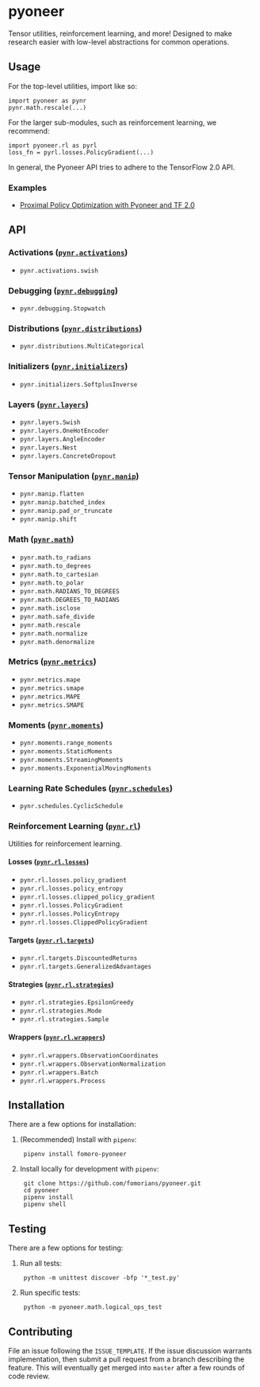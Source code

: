# pyoneer

Tensor utilities, reinforcement learning, and more! Designed to make research easier with low-level abstractions for common operations.

## Usage

For the top-level utilities, import like so:

    import pyoneer as pynr
    pynr.math.rescale(...)

For the larger sub-modules, such as reinforcement learning, we recommend:

    import pyoneer.rl as pyrl
    loss_fn = pyrl.losses.PolicyGradient(...)

In general, the Pyoneer API tries to adhere to the TensorFlow 2.0 API.

### Examples

- [Proximal Policy Optimization with Pyoneer and TF 2.0](https://github.com/fomorians/ppo)

## API

### Activations ([`pynr.activations`](pyoneer/activations))

- `pynr.activations.swish`

### Debugging ([`pynr.debugging`](pyoneer/debugging))

- `pynr.debugging.Stopwatch`

### Distributions ([`pynr.distributions`](pyoneer/distributions))

- `pynr.distributions.MultiCategorical`

### Initializers ([`pynr.initializers`](pyoneer/initializers))

- `pynr.initializers.SoftplusInverse`

### Layers ([`pynr.layers`](pyoneer/layers))

- `pynr.layers.Swish`
- `pynr.layers.OneHotEncoder`
- `pynr.layers.AngleEncoder`
- `pynr.layers.Nest`
- `pynr.layers.ConcreteDropout`

### Tensor Manipulation ([`pynr.manip`](pyoneer/manip))

- `pynr.manip.flatten`
- `pynr.manip.batched_index`
- `pynr.manip.pad_or_truncate`
- `pynr.manip.shift`

### Math ([`pynr.math`](pyoneer/math))

- `pynr.math.to_radians`
- `pynr.math.to_degrees`
- `pynr.math.to_cartesian`
- `pynr.math.to_polar`
- `pynr.math.RADIANS_TO_DEGREES`
- `pynr.math.DEGREES_TO_RADIANS`
- `pynr.math.isclose`
- `pynr.math.safe_divide`
- `pynr.math.rescale`
- `pynr.math.normalize`
- `pynr.math.denormalize`

### Metrics ([`pynr.metrics`](pyoneer/metrics))

- `pynr.metrics.mape`
- `pynr.metrics.smape`
- `pynr.metrics.MAPE`
- `pynr.metrics.SMAPE`

### Moments ([`pynr.moments`](pyoneer/moments))

- `pynr.moments.range_moments`
- `pynr.moments.StaticMoments`
- `pynr.moments.StreamingMoments`
- `pynr.moments.ExponentialMovingMoments`

### Learning Rate Schedules ([`pynr.schedules`](pyoneer/schedules))

- `pynr.schedules.CyclicSchedule`

### Reinforcement Learning ([`pynr.rl`](pyoneer/rl))

Utilities for reinforcement learning.

#### Losses ([`pynr.rl.losses`](pyoneer/rl/losses))

- `pynr.rl.losses.policy_gradient`
- `pynr.rl.losses.policy_entropy`
- `pynr.rl.losses.clipped_policy_gradient`
- `pynr.rl.losses.PolicyGradient`
- `pynr.rl.losses.PolicyEntropy`
- `pynr.rl.losses.ClippedPolicyGradient`

#### Targets ([`pynr.rl.targets`](pyoneer/rl/targets))

- `pynr.rl.targets.DiscountedReturns`
- `pynr.rl.targets.GeneralizedAdvantages`

#### Strategies ([`pynr.rl.strategies`](pyoneer/rl/strategies))

- `pynr.rl.strategies.EpsilonGreedy`
- `pynr.rl.strategies.Mode`
- `pynr.rl.strategies.Sample`

#### Wrappers ([`pynr.rl.wrappers`](pyoneer/rl/wrappers))

- `pynr.rl.wrappers.ObservationCoordinates`
- `pynr.rl.wrappers.ObservationNormalization`
- `pynr.rl.wrappers.Batch`
- `pynr.rl.wrappers.Process`

## Installation

There are a few options for installation:

1. (Recommended) Install with `pipenv`:

        pipenv install fomoro-pyoneer

2. Install locally for development with `pipenv`:

        git clone https://github.com/fomorians/pyoneer.git
        cd pyoneer
        pipenv install
        pipenv shell

## Testing

There are a few options for testing:

1. Run all tests:

        python -m unittest discover -bfp '*_test.py'

2. Run specific tests:

        python -m pyoneer.math.logical_ops_test

## Contributing

File an issue following the `ISSUE_TEMPLATE`. If the issue discussion warrants implementation, then submit a pull request from a branch describing the feature. This will eventually get merged into `master` after a few rounds of code review.
